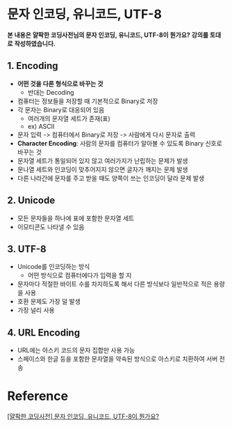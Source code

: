 # 문자 인코딩, 유니코드, UTF-8

**본 내용은 얄팍한 코딩사전님의 문자 인코딩, 유니코드, UTF-8이 뭔가요? 강의를 토대로 작성하였습니다.**



## 1. Encoding

* **어떤 것을 다른 형식으로 바꾸는 것**
  * 반대는 Decoding
* 컴퓨터는 정보들을 저장할 때 기본적으로 Binary로 저장
* 각 문자는 Binary로 대응되어 있음
  * 여러개의 문자열 세트가 존재(표)
  * ex) ASCII
* 문자 입력 -> 컴퓨터에서 Binary로 저장 -> 사람에게 다시 문자로 출력
* **Character Encoding**: 사람의 문자를 컴퓨터가 알아볼 수 있도록 Binary 신호로 바꾸는 것
* 문자열 세트가 통일되어 있지 않고 여러가지가 난립하는 문제가 발생
* 문나열 세트와 인코딩이 맞추어지지 않으면 글자가 깨지는 문제 발생
* 다른 나라간에 문자를 주고 받을 때도 양쪽이 쓰는 인코딩이 달라 문제 발생



## 2. Unicode

* 모든 문자들을 하나에 표에 포함한 문자열 세트
* 이모티콘도 나타낼 수 있음



## 3. UTF-8

* Unicode를 인코딩하는 방식
  * 어떤 방식으로 컴퓨터에다가 입력을 할 지
* 문자마다 적절한 바이트 수를 차지하도록 해서 다른 방식보다 일반적으로 적은 용량을 사용
* 호환 문제도 가장 덜 발생
* 가장 널리 사용



## 4. URL Encoding

* URL에는 아스키 코드의 문자 집합만 사용 가능
* 스페이스와 한글 등을 포함한 문자열을 약속된 방식으로 아스키로 치환하여 서버 전송



# Reference

[[얄팍한 코딩사전] 문자 인코딩, 유니코드, UTF-8이 뭔가요?](https://www.youtube.com/watch?v=1jo6q4dihoU)

